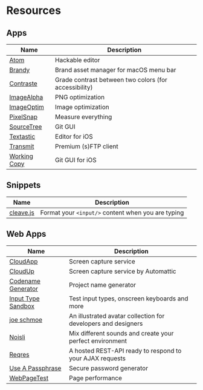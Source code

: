 # Resources

## Apps
|Name|Description|
|---|---|
|[Atom](https://atom.io/)|Hackable editor|
|[Brandy](https://getbrandy.io)|Brand asset manager for macOS menu bar|
|[Contraste](https://contrasteapp.com/)|Grade contrast between two colors (for accessibility)|
|[ImageAlpha](https://pngmini.com/)|PNG optimization|
|[ImageOptim](https://imageoptim.com/mac)|Image optimization|
|[PixelSnap](https://getpixelsnap.com/)|Measure everything|
|[SourceTree](https://www.sourcetreeapp.com/)|Git GUI|
|[Textastic](https://www.textasticapp.com/)|Editor for iOS|
|[Transmit](https://panic.com/transmit/)|Premium (s)FTP client|
|[Working Copy](https://workingcopyapp.com/)|Git GUI for iOS|

## Snippets
|Name|Description|
|---|---|
|[cleave.js](https://nosir.github.io/cleave.js/)|Format your `<input/>` content when you are typing|

## Web Apps
|Name|Description|
|---|---|
|[CloudApp](https://www.getcloudapp.com/)|Screen capture service|
|[CloudUp](https://cloudup.com)|Screen capture service by Automattic|
|[Codename Generator](http://projectcodename.com/)|Project name generator|
|[Input Type Sandbox](https://inputtypes.com/)|Test input types, onscreen keyboards and more|
|[joe schmoe](https://joeschmoe.io/)|An illustrated avatar collection for developers and designers|
|[Noisli](https://www.noisli.com/)|Mix different sounds and create your perfect environment|
|[Reqres](https://reqres.in/)|A hosted REST-API ready to respond to your AJAX requests|
|[Use A Passphrase](https://www.useapassphrase.com/)|Secure password generator|
|[WebPageTest](https://webpagetest.org)|Page performance|
